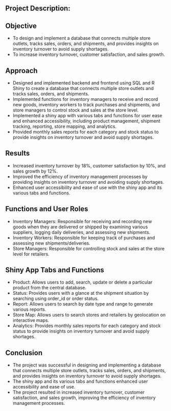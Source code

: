 ## Project Description:

## Objective

- To design and implement a database that connects multiple store outlets, tracks sales, orders, and shipments, and provides insights on inventory turnover to avoid supply shortages.
- To increase inventory turnover, customer satisfaction, and sales growth.

## Approach

- Designed and implemented backend and frontend using SQL and R Shiny to create a database that connects multiple store outlets and tracks sales, orders, and shipments.
- Implemented functions for inventory managers to receive and record new goods, inventory workers to track purchases and shipments, and store managers to control stock and sales at the store level.
- Implemented a shiny app with various tabs and functions for user ease and enhanced accessibility, including product management, shipment tracking, reporting, store mapping, and analytics.
- Provided monthly sales reports for each category and stock status to provide insights on inventory turnover and avoid supply shortages.

## Results

- Increased inventory turnover by 18%, customer satisfaction by 10%, and sales growth by 12%.
- Improved the efficiency of inventory management processes by providing insights on inventory turnover and avoiding supply shortages.
- Enhanced user accessibility and ease of use with the shiny app and its various tabs and functions.

## Functions and User Roles

- Inventory Managers: Responsible for receiving and recording new goods when they are delivered or shipped by examining various suppliers, logging daily deliveries, and assessing new shipments.
- Inventory Workers: Responsible for keeping track of purchases and assessing new shipments/deliveries.
- Store Managers: Responsible for controlling stock and sales at the store level for retailers.

## Shiny App Tabs and Functions

- Product: Allows users to add, search, update or delete a particular product from the central database.
- Status: Provides users with a glance at the shipment situation by searching using order_id or order status.
- Report: Allows users to search by date type and range to generate various reports.
- Store Map: Allows users to search stores and retailers by geolocation on interactive maps.
- Analytics: Provides monthly sales reports for each category and stock status to provide insights on inventory turnover and avoid supply shortages.

## Conclusion

- The project was successful in designing and implementing a database that connects multiple store outlets, tracks sales, orders, and shipments, and provides insights on inventory turnover to avoid supply shortages.
- The shiny app and its various tabs and functions enhanced user accessibility and ease of use.
- The project resulted in increased inventory turnover, customer satisfaction, and sales growth, improving the efficiency of inventory management processes.
